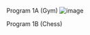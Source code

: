 Program 1A (Gym)
![image](https://github.com/user-attachments/assets/9ac72a43-bac8-4e76-9069-4e96f82b0ce6)

Program 1B (Chess)
